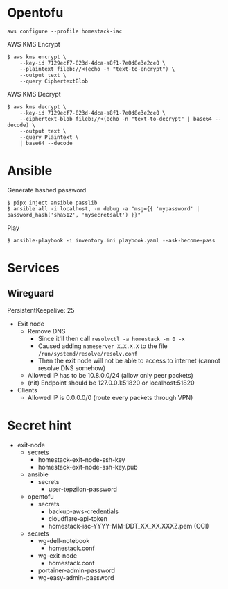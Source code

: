 # Opentofu

```
aws configure --profile homestack-iac
```

AWS KMS Encrypt

```
$ aws kms encrypt \
    --key-id 7129ecf7-823d-4dca-a8f1-7e0d8e3e2ce0 \
    --plaintext fileb://<(echo -n "text-to-encrypt") \
    --output text \
    --query CiphertextBlob
```

AWS KMS Decrypt

```
$ aws kms decrypt \
    --key-id 7129ecf7-823d-4dca-a8f1-7e0d8e3e2ce0 \
    --ciphertext-blob fileb://<(echo -n "text-to-decrypt" | base64 --decode) \
    --output text \
    --query Plaintext \
    | base64 --decode
```

# Ansible

Generate hashed password

```
$ pipx inject ansible passlib
$ ansible all -i localhost, -m debug -a "msg={{ 'mypassword' | password_hash('sha512', 'mysecretsalt') }}"
```

Play

```
$ ansible-playbook -i inventory.ini playbook.yaml --ask-become-pass
```

# Services

## Wireguard

PersistentKeepalive: 25

- Exit node
  - Remove DNS
    - Since it'll then call `resolvctl -a homestack -m 0 -x`
    - Caused adding `nameserver X.X.X.X` to the file `/run/systemd/resolve/resolv.conf`
    - Then the exit node will not be able to access to internet (cannot resolve DNS somehow)
  - Allowed IP has to be 10.8.0.0/24 (allow only peer packets)
  - (nit) Endpoint should be 127.0.0.1:51820 or localhost:51820
- Clients
  - Allowed IP is 0.0.0.0/0 (route every packets through VPN)

# Secret hint

- exit-node
  - secrets
    - homestack-exit-node-ssh-key
    - homestack-exit-node-ssh-key.pub
  - ansible
    - secrets
      - user-tepzilon-password
  - opentofu
    - secrets
      - backup-aws-credentials
      - cloudflare-api-token
      - homestack-iac-YYYY-MM-DDT_XX_XX.XXXZ.pem (OCI)
  - secrets
    - wg-dell-notebook
      - homestack.conf
    - wg-exit-node
      - homestack.conf
    - portainer-admin-password
    - wg-easy-admin-password
